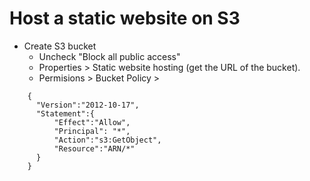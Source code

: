 # Host a static website on S3

- Create S3 bucket
    - Uncheck "Block all public access"
    - Properties > Static website hosting (get the URL of the bucket).
    - Permisions > Bucket Policy > 

```
    {
      "Version":"2012-10-17",
      "Statement":{
          "Effect":"Allow",
          "Principal": "*",
          "Action":"s3:GetObject",
          "Resource":"ARN/*"
      }
    }
```
